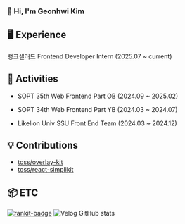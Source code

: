 ### 👋 Hi, I'm Geonhwi Kim

## 🖥️ Experience
뱅크샐러드 Frontend Developer Intern (2025.07 ~ current)


## 🚀 Activities
- SOPT 35th Web Frontend Part OB (2024.09 ~ 2025.02)

- SOPT 34th Web Frontend Part YB (2024.03 ~ 2024.07)

- Likelion Univ SSU Front End Team (2024.03 ~ 2024.12)


## 💡 Contributions
- [toss/overlay-kit](https://github.com/toss/overlay-kit/pulls?q=author%3AKIMGEONHWI+is%3Aclosed+)
- [toss/react-simplikit](https://github.com/toss/react-simplikit/pulls?q=author%3AKIMGEONHWI+is%3Aclosed+)

## 📦 ETC
[![rankit-badge](https://badge.rankit.run/badge?name=KIMGEONHWI)](https://www.rankit.run)
![Velog GitHub stats](https://velog-github-badge.vercel.app/badge/geonhwi1014?theme=light&posts=3)


